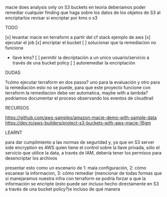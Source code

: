macie does analysis only on S3 buckets
en teoria deberiamos poder remediar cualquier finding que haga sobre los datos de los objetos de S3 al encriptarlos
revisar si encriptar por kms o s3


TODO

[x] levantar macie en terraform a partir del cf stack ejemplo de aws
[x] ejecutar el job
[x] encriptar el bucket
[ ] solucionar que la remediacion no funciona
  - llave kms?
[ ] permitir la decriptación a un unico usuario/servicio a través de una bucket policy
[ ] autoremediar la encriptación

DUDAS

?cómo ejecutar terraform en dos pasos? uno para la evaluación y otro para la remediación
  esto no se puede, para que este proyecto funcione con terraform la remediacion debe ser automatica, maybe with a lambda? podriamos documentar el proceso observando los eventos de cloudtrail

RECURSOS

https://github.com/aws-samples/amazon-macie-demo-with-sample-data
https://dev.to/aws-builders/protect-s3-buckets-with-aws-macie-16gm

LEARNT

para dar cumplimiento a las normas de seguridad y, ya que en S3 server side encryption es AWS quien tiene el control sobre la llave privada, sólo el servicio que utilice la data, a través de IAM, debería tener los permisos para desencriptar los archivos

presentar esto como un escenario de 1: mala configuración, 2: cómo escanear la informacion, 3: cómo remediar (mencionar de todas formas que si manejaramos nuestra infra con terraform se podría forzar a que la información se encripte (esto puede ser incluso hecho directamente en S3 a través de una bucket policy?)e incluso de qué manera

